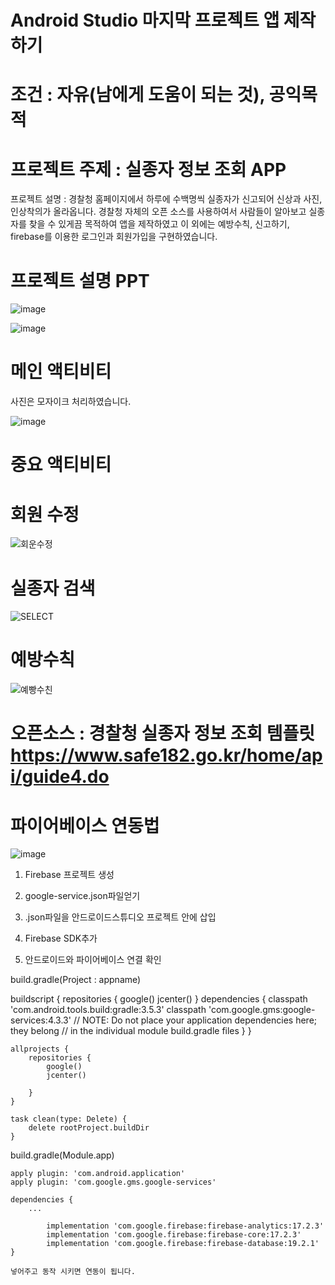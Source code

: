 # Android Studio 마지막 프로젝트 앱 제작하기
# 조건 : 자유(남에게 도움이 되는 것), 공익목적

# 프로젝트 주제 : 실종자 정보 조회 APP 
프로젝트 설명 : 경찰청 홈페이지에서 하루에 수백명씩 실종자가 신고되어 신상과 사진, 인상착의가 올라옵니다.
                경찰청 자체의 오픈 소스를 사용하여서 사람들이 알아보고 실종자를 찾을 수 있게끔 목적하여 앱을 제작하였고
                이 외에는 예방수칙, 신고하기, firebase를 이용한 로그인과 회원가입을 구현하였습니다.
                
# 프로젝트 설명 PPT                
![image](https://github.com/jeongho77/android_FinalPjt/assets/115057094/bdd1e1a6-2ec2-4068-81ae-97ed9fe9d809)

![image](https://github.com/jeongho77/android_FinalPjt/assets/115057094/56c7fb40-9d12-4646-b8f7-bde76504a7a3)


# 메인 액티비티
사진은 모자이크 처리하였습니다.


 ![image](https://github.com/jeongho77/android_FinalPjt/assets/115057094/4c182d39-59ec-4578-a740-ff253a22cb8b)

# 중요 액티비티

# 회원 수정
![회운수정](https://github.com/jeongho77/android_FinalPjt/assets/115057094/13f28135-57f4-407e-86d1-414e0fb1399a)

# 실종자 검색
![SELECT](https://github.com/jeongho77/android_FinalPjt/assets/115057094/25d24ae0-7b4c-4ac0-8a52-fc260817681b)

# 예방수칙
![예빵수친](https://github.com/jeongho77/android_FinalPjt/assets/115057094/b0c83468-a25f-4ff6-b0aa-6810523a00ae)

# 오픈소스 : 경찰청 실종자 정보 조회 템플릿 https://www.safe182.go.kr/home/api/guide4.do


# 파이어베이스 연동법
![image](https://github.com/jeongho77/android_FinalPjt/assets/115057094/c2b4303c-93ff-46c3-aab3-af29c32d7294)

   1. Firebase 프로젝트 생성 
   
   2. google-service.json파일얻기
   
   3. .json파일을 안드로이드스튜디오 프로젝트 안에 삽입 
   
   4. Firebase SDK추가
   
   5. 안드로이드와 파이어베이스 연결 확인

  build.gradle(Project : appname)

    
buildscript {
        repositories {
            google()
            jcenter()
        }
        dependencies {
            classpath 'com.android.tools.build:gradle:3.5.3'
            classpath 'com.google.gms:google-services:4.3.3'
            // NOTE: Do not place your application dependencies here; they belong
            // in the individual module build.gradle files
        }
    }
    
    allprojects {
        repositories {
            google()
            jcenter()
            
        }
    }
    
    task clean(type: Delete) {
        delete rootProject.buildDir
    }
    
 

build.gradle(Module.app)

    
    apply plugin: 'com.android.application'
    apply plugin: 'com.google.gms.google-services'
    
    dependencies {
    	...
        
            implementation 'com.google.firebase:firebase-analytics:17.2.3'
            implementation 'com.google.firebase:firebase-core:17.2.3'
            implementation 'com.google.firebase:firebase-database:19.2.1'
    }
    
    넣어주고 동작 시키면 연동이 됩니다.



